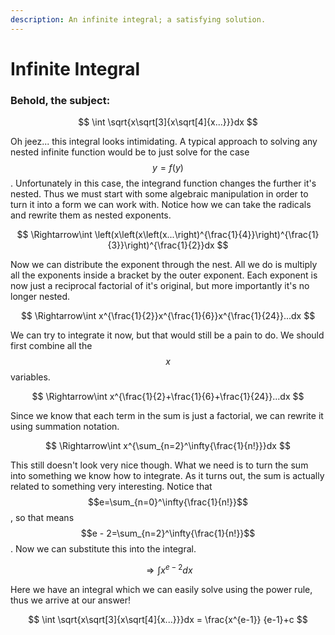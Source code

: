 ```yaml
---
description: An infinite integral; a satisfying solution.
---
```


# Infinite Integral

### Behold, the subject:

$$
\int \sqrt{x\sqrt[3]{x\sqrt[4]{x...}}}dx
$$

Oh jeez... this integral looks intimidating. A typical approach to solving any nested infinite function would be to just solve for the case $$y=f(y)$$. Unfortunately in this case, the integrand function changes the further it's nested. Thus we must start with some algebraic manipulation in order to turn it into a form we can work with. Notice how we can take the radicals and rewrite them as nested exponents.

$$
\Rightarrow\int \left(x\left(x\left(x...\right)^{\frac{1}{4}}\right)^{\frac{1}{3}}\right)^{\frac{1}{2}}dx
$$

Now we can distribute the exponent through the nest. All we do is multiply all the exponents inside a bracket by the outer exponent. Each exponent is now just a reciprocal factorial of it's original, but more importantly it's no longer nested.

$$
\Rightarrow\int x^{\frac{1}{2}}x^{\frac{1}{6}}x^{\frac{1}{24}}...dx
$$

We can try to integrate it now, but that would still be a pain to do. We should first combine all the $$x$$ variables.

$$
\Rightarrow\int x^{\frac{1}{2}+\frac{1}{6}+\frac{1}{24}}...dx
$$

Since we know that each term in the sum is just a factorial, we can rewrite it using summation notation.

$$
\Rightarrow\int x^{\sum_{n=2}^\infty{\frac{1}{n!}}}dx
$$

This still doesn't look very nice though. What we need is to turn the sum into something we know how to integrate. As it turns out, the sum is actually related to something very interesting. Notice that $$e=\sum_{n=0}^\infty{\frac{1}{n!}}$$ , so that means $$e - 2=\sum_{n=2}^\infty{\frac{1}{n!}}$$. Now we can substitute this into the integral.

$$
\Rightarrow\int x^{e-2}dx
$$

Here we have an integral which we can easily solve using the power rule, thus we arrive at our answer!

$$
\int \sqrt{x\sqrt[3]{x\sqrt[4]{x...}}}dx = \frac{x^{e-1}} {e-1}+c
$$

